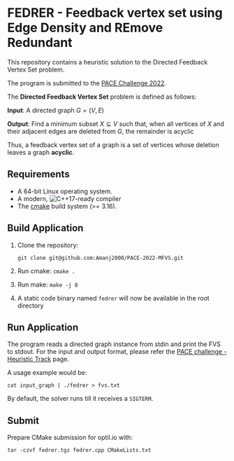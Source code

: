 # FEDRER - Feedback vertex set using Edge Density and REmove Redundant

This repository contains a heuristic solution to the Directed Feedback Vertex Set problem.

The program is submitted to the [PACE Challenge 2022](https://pacechallenge.org/2022/).

The **Directed Feedback Vertex Set** problem is defined as follows:

**Input**: A directed graph $G = (V, E)$

**Output**: Find a minimum subset $X \subseteq V$ such that, when all vertices of $X$ and their adjacent edges are deleted from $G$, the remainder is acyclic

Thus, a feedback vertex set of a graph is a set of vertices whose deletion leaves a graph **acyclic**.

## Requirements

-   A 64-bit Linux operating system.
-   A modern, ![C++17](https://img.shields.io/badge/C++-17-blue.svg?style=flat)-ready compiler
-   The [cmake][cmake] build system (>= 3.16).

## Build Application

1. Clone the repository:

    `git clone git@github.com:Amanj2000/PACE-2022-MFVS.git`

2. Run cmake: `cmake .`
3. Run make: `make -j 8`
4. A static code binary named `fedrer` will now be available in the root directory

## Run Application

The program reads a directed graph instance from stdin and print the FVS to stdout.
For the input and output format, please refer the [PACE challenge - Heuristic Track](https://pacechallenge.org/2022/tracks/#heuristic-track) page.

A usage example would be:

    cat input_graph | ./fedrer > fvs.txt

By default, the solver runs till it receives a `SIGTERM`.

## Submit

Prepare CMake submission for optil.io with:

    tar -czvf fedrer.tgz fedrer.cpp CMakeLists.txt

[cmake]: http://www.cmake.org/ "CMake tool"
